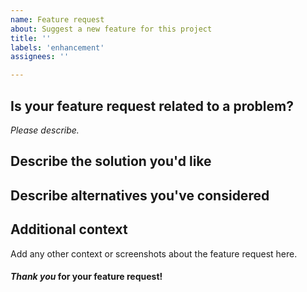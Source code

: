 ```yaml
---
name: Feature request
about: Suggest a new feature for this project
title: ''
labels: 'enhancement'
assignees: ''

---
```


## Is your feature request related to a problem?

*Please describe.*

## Describe the solution you'd like



## Describe alternatives you've considered



## Additional context
Add any other context or screenshots about the feature request here.



#### *Thank you* for your feature request!